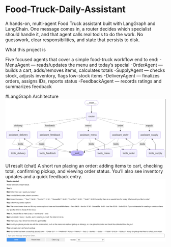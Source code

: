 # Food-Truck-Daily-Assistant

A hands-on, multi-agent Food Truck assistant built with LangGraph and LangChain. One message comes in, a router decides which specialist should handle it, and that agent calls real tools to do the work. No guesswork, clear responsibilities, and state that persists to disk.

What this project is

Five focused agents that cover a simple food-truck workflow end to end:
-MenuAgent — reads/updates the menu and today’s special
-OrderAgent — builds a cart, adds/removes items, calculates totals
-SupplyAgent — checks stock, adjusts inventory, flags low-stock items
-DeliveryAgent — finalizes orders, assigns IDs, reports status
-FeedbackAgent — records ratings and summarizes feedback

#LangGraph Architecture
![LangGraph Workflow](./images/langGrapgh_workflow.png)

UI result (chat)
A short run placing an order: adding items to cart, checking total, confirming pickup, and viewing order status. You’ll also see inventory updates and a quick feedback entry.
![Assistant UI Result](./images/output_UI.png)

